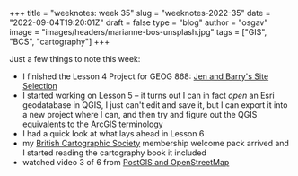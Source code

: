 
+++
title = "weeknotes: week 35"
slug = "weeknotes-2022-35"
date = "2022-09-04T19:20:01Z"
draft = false
type = "blog"
author = "osgav"
image = "images/headers/marianne-bos-unsplash.jpg"
tags = ["GIS", "BCS", "cartography"]
+++

Just a few things to note this week:

<!--more-->

- I finished the Lesson 4 Project for GEOG 868: [Jen and Barry's Site Selection](/blog/jen-barry-site-selection.html)
- I started working on Lesson 5 – it turns out I can in fact *open* an Esri geodatabase in QGIS, I just can't edit and save it, but I can export it into a new project where I can, and then try and figure out the QGIS equivalents to the ArcGIS terminology
- I had a quick look at what lays ahead in Lesson 6
- my [British Cartographic Society](https://www.cartography.org.uk/) membership welcome pack arrived and I started reading the cartography book it included
- watched video 3 of 6 from [PostGIS and OpenStreetMap](https://yewtu.be/playlist?list=PLHWVtzzXLMjJGYfjAjguS-Bm79KowWEI_)

